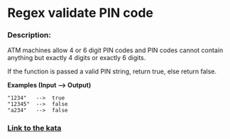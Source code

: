# Regex validate PIN code

### Description:

ATM machines allow 4 or 6 digit PIN codes and PIN codes cannot contain anything but exactly 4 digits or exactly 6 digits.

If the function is passed a valid PIN string, return true, else return false.

**Examples (Input --> Output)**
```
"1234"   -->  true
"12345"  -->  false
"a234"   -->  false
```

### [Link to the kata](https://www.codewars.com/kata/55f8a9c06c018a0d6e000132)
